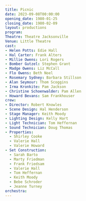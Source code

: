 ```yaml
---
title: Picnic
date: 2023-09-08T00:00:00
opening_date: 1980-01-25
closing_date: 1980-02-09
layout: productions
program:
Theatre: Theatre Jacksonville
Venue: Little Theatre
cast:
- Helen Potts: Edie Hall
- Hal Carter: Frank Alters
- Millie Owens: Lori Rogers
- Bomber Gutzel: Stephen Grant
- Madge Owens: Liz McCall
- Flo Owens: Beth Noel
- Rosemary Sydney: Barbara Stillson
- Alan Seymour: Thom Scoggins
- Irma Kronkite: Pam Jackson
- Christine Schoenwalder: Pam Allen
- Howard Bevans: Sam Frankhouser
crew:
- Director: Robert Knowles
- Scene Design: Hal Henderson
- Stage Manager: Keith Moody
- Lighting Design: Kelly Hart
- Light Technician: Tom Heffernan
- Sound Technician: Doug Thomas
- Properties:
  - Shirley Cooke
  - Valerie Hall
  - Valerie Howard
- Set Construction:
  - Sarah Barto
  - Marty Friedman
  - Frank Friedsam
  - Valerie Hall
  - Tom Heffernan
  - Keith Moody
  - Bebe Schroder
  - Jeanne Turney
orchestra:
---
```


